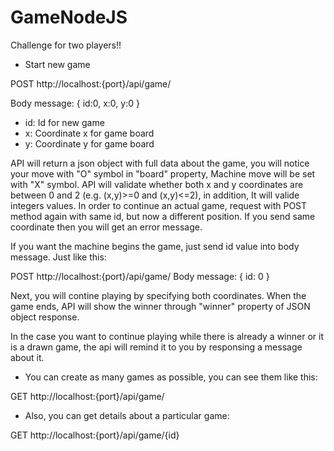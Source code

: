 # GameNodeJS
Challenge for two players!!

* Start new game

POST http://localhost:{port}/api/game/

Body message:
{
    id:0,
    x:0,
    y:0
}
- id: Id for new game
- x: Coordinate x for game board
- y: Coordinate y for game board

API will return a json object with full data about the game, you will notice your move with "O" symbol in "board" property, Machine move will be set with "X" symbol. API will validate whether both x and y coordinates are between 0 and 2 (e.g. (x,y)>=0 and (x,y)<=2), in addition, It will valide integers values.
In order to continue an actual game, request with POST method again with same id, but now a different position. If you send same coordinate then you will get an error message.

If you want the machine begins the game, just send id value into body message. Just like this:

POST http://localhost:{port}/api/game/
Body message:
{
    id: 0
}

Next, you will contine playing by specifying both coordinates.
When the game ends, API will show the winner through "winner" property of JSON object response.

In the case you want to continue playing while there is already a winner or it is a drawn game, the api will remind it to you by responsing a message about it.

* You can create as many games as possible, you can see them like this:

GET http://localhost:{port}/api/game/

* Also, you can get details about a particular game:

GET http://localhost:{port}/api/game/{id}

